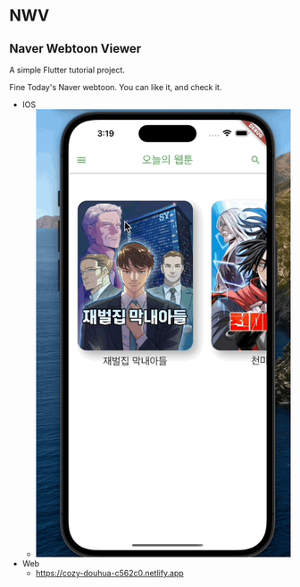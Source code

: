 # NWV

## Naver Webtoon Viewer

A simple Flutter tutorial project.

Fine Today's Naver webtoon. You can like it, and check it.

- IOS
  - ![](nwv.gif)
- Web
  - https://cozy-douhua-c562c0.netlify.app
